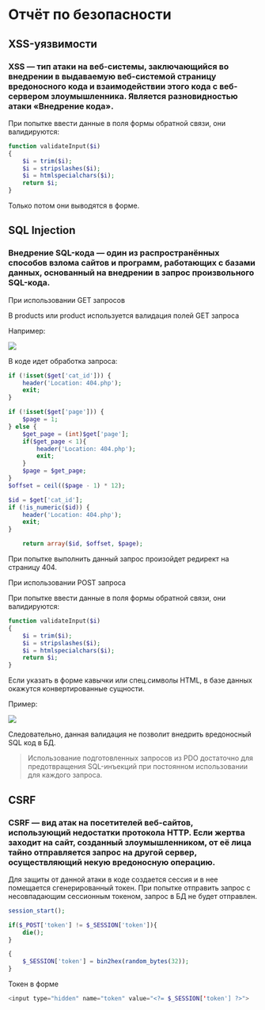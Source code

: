 # Отчёт по безопасности 
## XSS-уязвимости
### XSS — тип атаки на веб-системы, заключающийся во внедрении в выдаваемую веб-системой страницу вредоносного кода и взаимодействии этого кода с веб-сервером злоумышленника. Является разновидностью атаки «Внедрение кода».
При попытке ввести данные в поля формы обратной связи, они валидируются:
```php
function validateInput($i)
{
    $i = trim($i);
    $i = stripslashes($i);
    $i = htmlspecialchars($i);
    return $i;
}
```
Только потом они выводятся в форме.
## SQL Injection
### Внедрение SQL-кода — один из распространённых способов взлома сайтов и программ, работающих с базами данных, основанный на внедрении в запрос произвольного SQL-кода.
При использовании GET запросов 

В products или product используется валидация полей GET запроса

Например:

![](https://i.imgur.com/SFqqB3W.png)

В коде идет обработка запроса:
```php
if (!isset($get['cat_id'])) {
    header('Location: 404.php');
    exit;
}

if (!isset($get['page'])) {
    $page = 1;
} else {
    $get_page = (int)$get['page'];
    if($get_page < 1){
        header('Location: 404.php');
        exit;
    }
    $page = $get_page;
}
$offset = ceil(($page - 1) * 12);

$id = $get['cat_id'];
if (!is_numeric($id)) {
    header('Location: 404.php');
    exit;
}

    return array($id, $offset, $page);
```

При попытке выполнить данный запрос произойдет редирект на страницу 404.

При использовании POST запроса

При попытке ввести данные в поля формы обратной связи, они валидируются:
```php
function validateInput($i)
{
    $i = trim($i);
    $i = stripslashes($i);
    $i = htmlspecialchars($i);
    return $i;
}
```
Если указать в форме кавычки или спец.символы HTML, в базе данных окажутся конвертированные сущности.

Пример:

![](https://i.imgur.com/mhIzeFv.png)

Следовательно, данная валидация не позволит внедрить вредоносный SQL код в БД.
> Использование подготовленных запросов из PDO достаточно для предотвращения SQL-инъекций при постоянном использовании для каждого запроса.
## CSRF 
### CSRF — вид атак на посетителей веб-сайтов, использующий недостатки протокола HTTP. Если жертва заходит на сайт, созданный злоумышленником, от её лица тайно отправляется запрос на другой сервер, осуществляющий некую вредоносную операцию.

Для защиты от данной атаки в коде создается сессия и в нее помещается сгенерированный токен.
При попытке отправить запрос с несовпадающим сессионным токеном, запрос в БД не будет отправлен.
```php
session_start();
```
```php
if($_POST['token'] != $_SESSION['token']){
    die();
}
```
```php
{
    $_SESSION['token'] = bin2hex(random_bytes(32));
}
```
Токен в форме
```php
<input type="hidden" name="token" value="<?= $_SESSION['token'] ?>">
```

